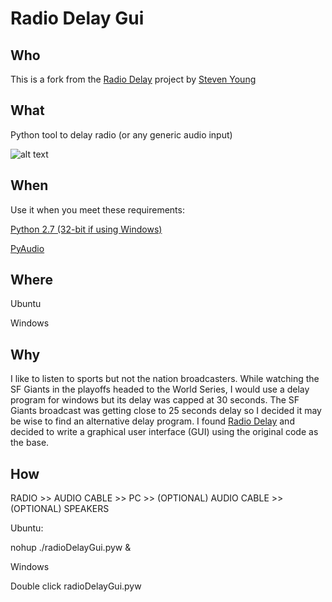 Radio Delay Gui
==============================
## Who

This is a fork from the [Radio Delay](https://github.com/stevenryoung/RadioDelay) project by [Steven Young](stevenryoung@gmail.com)

## What

Python tool to delay radio (or any generic audio input)

![alt text](https://github.com/j-steve-martinez/RadioDelayGui/images/dadioDelayGui.png "Radio Delay Gui")

## When
Use it when you meet these requirements:

  [Python 2.7 (32-bit if using Windows)](https://www.python.org/download/releases/2.7.7/)

  [PyAudio](http://people.csail.mit.edu/hubert/pyaudio/)

## Where

  Ubuntu
  
  Windows

## Why

I like to listen to sports but not the nation broadcasters.  While watching the SF Giants in the playoffs headed to the World Series, I would use a delay program for windows but its delay was capped at 30 seconds.  The SF Giants broadcast was getting close to 25 seconds delay so I decided it may be wise to find an alternative delay program. I found [Radio Delay](https://github.com/stevenryoung/RadioDelay) and decided to write a graphical user interface (GUI) using the original code as the base.

## How

RADIO >> AUDIO CABLE >> PC >> (OPTIONAL) AUDIO CABLE >> (OPTIONAL) SPEAKERS

Ubuntu:

  nohup ./radioDelayGui.pyw &

Windows

  Double click radioDelayGui.pyw
